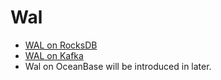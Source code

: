 # Wal
+ [WAL on RocksDB](./wal_on_rocksdb.md)
+ [WAL on Kafka](./wal_on_kafka.md)
+ Wal on OceanBase will be introduced in later.